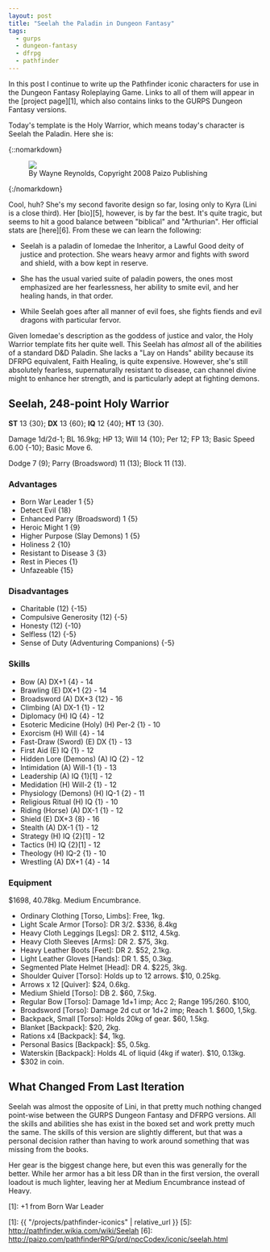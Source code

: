 ```yaml
---
layout: post
title: "Seelah the Paladin in Dungeon Fantasy"
tags:
  - gurps
  - dungeon-fantasy
  - dfrpg
  - pathfinder
---
```


In this post I continue to write up the Pathfinder iconic characters for use in
the Dungeon Fantasy Roleplaying Game.  Links to all of them will appear in
the [project page][1], which also contains links to the GURPS Dungeon Fantasy
versions.

Today's template is the Holy Warrior, which means today's character is Seelah
the Paladin. Here she is:

{::nomarkdown}
<figure>
  <img src="{{ "/assets/Seelah.jpg" | absolute_url }}"/>
  <figcaption>By Wayne Reynolds, Copyright 2008 Paizo Publishing</figcaption>
</figure>
{:/nomarkdown}

Cool, huh? She's my second favorite design so far, losing only to Kyra (Lini is
a close third). Her [bio][5], however, is by far the best. It's quite tragic,
but seems to hit a good balance between "biblical" and "Arthurian". Her official
stats are [here][6]. From these we can learn the following:

- Seelah is a paladin of Iomedae the Inheritor, a Lawful Good deity of justice
  and protection. She wears heavy armor and fights with sword and shield, with a
  bow kept in reserve.

- She has the usual varied suite of paladin powers, the ones most emphasized are
  her fearlessness, her ability to smite evil, and her healing hands, in that
  order.

- While Seelah goes after all manner of evil foes, she fights fiends and evil
  dragons with particular fervor.

Given Iomedae's description as the goddess of justice and valor, the Holy
Warrior template fits her quite well. This Seelah has _almost_ all of the
abilities of a standard D&D Paladin. She lacks a "Lay on Hands" ability because
its DFRPG equivalent, Faith Healing, is quite expensive. However, she's still
absolutely fearless, supernaturally resistant to disease, can channel divine
might to enhance her strength, and is particularly adept at fighting demons.

## Seelah, 248-point Holy Warrior

**ST** 13 {30}; **DX** 13 {60}; **IQ** 12 {40}; **HT** 13 {30}.

Damage 1d/2d-1; BL 16.9kg; HP 13; Will 14 {10}; Per 12; FP 13; Basic Speed 6.00
{-10}; Basic Move 6.

Dodge 7 (9); Parry (Broadsword) 11 (13); Block 11 (13).

### Advantages

- Born War Leader 1 {5}
- Detect Evil {18}
- Enhanced Parry (Broadsword) 1 {5}
- Heroic Might 1 {9}
- Higher Purpose (Slay Demons) 1 {5}
- Holiness 2 {10}
- Resistant to Disease 3 {3}
- Rest in Pieces {1}
- Unfazeable {15}

### Disadvantages

- Charitable (12) {-15}
- Compulsive Generosity (12) {-5}
- Honesty (12) {-10}
- Selfless (12) {-5}
- Sense of Duty (Adventuring Companions) {-5}

### Skills

- Bow (A) DX+1 {4} - 14
- Brawling (E) DX+1 {2} - 14
- Broadsword (A) DX+3 {12} - 16
- Climbing (A) DX-1 {1} - 12
- Diplomacy (H) IQ {4} - 12
- Esoteric Medicine (Holy) (H) Per-2 {1} - 10
- Exorcism (H) Will {4} - 14
- Fast-Draw (Sword) (E) DX {1} - 13
- First Aid (E) IQ {1} - 12
- Hidden Lore (Demons) (A) IQ {2} - 12
- Intimidation (A) Will-1 {1} - 13
- Leadership (A) IQ {1}[1] - 12
- Medidation (H) Will-2 {1} - 12
- Physiology (Demons) (H) IQ-1 {2} - 11
- Religious Ritual (H) IQ {1} - 10
- Riding (Horse) (A) DX-1 {1} - 12
- Shield (E) DX+3 {8} - 16
- Stealth (A) DX-1 {1} - 12
- Strategy (H) IQ {2}[1] - 12
- Tactics (H) IQ {2}[1] - 12
- Theology (H) IQ-2 {1} - 10
- Wrestling (A) DX+1 {4} - 14

### Equipment

$1698, 40.78kg. Medium Encumbrance.

- Ordinary Clothing [Torso, Limbs]: Free, 1kg.
- Light Scale Armor [Torso]: DR 3/2. $336, 8.4kg
- Heavy Cloth Leggings [Legs]: DR 2. $112, 4.5kg.
- Heavy Cloth Sleeves [Arms]: DR 2. $75, 3kg.
- Heavy Leather Boots [Feet]: DR 2. $52, 2.1kg.
- Light Leather Gloves [Hands]: DR 1. $5, 0.3kg.
- Segmented Plate Helmet [Head]: DR 4. $225, 3kg.
- Shoulder Quiver [Torso]: Holds up to 12 arrows. $10, 0.25kg.
- Arrows x 12 [Quiver]: $24, 0.6kg.
- Medium Shield [Torso]: DB 2. $60, 7.5kg.
- Regular Bow [Torso]: Damage 1d+1 imp; Acc 2; Range 195/260. $100,
- Broadsword [Torso]: Damage 2d cut or 1d+2 imp; Reach 1. $600, 1,5kg.
- Backpack, Small [Torso]: Holds 20kg of gear. $60, 1.5kg.
- Blanket [Backpack]: $20, 2kg.
- Rations x4 [Backpack]: $4, 1kg.
- Personal Basics [Backpack]: $5, 0.5kg.
- Waterskin [Backpack]: Holds 4L of liquid (4kg if water). $10, 0.13kg.
- $302 in coin.

## What Changed From Last Iteration

Seelah was almost the opposite of Lini, in that pretty much nothing changed
point-wise between the GURPS Dungeon Fantasy and DFRPG versions. All the skills
and abilities she has exist in the boxed set and work pretty much the same. The
skills of this version are slightly different, but that was a personal decision
rather than having to work around something that was missing from the books.

Her gear is the biggest change here, but even this was generally for the
better. While her armor has a bit less DR than in the first version, the overall
loadout is much lighter, leaving her at Medium Encumbrance instead of Heavy.


[1]: +1 from Born War Leader



[1]: {{ "/projects/pathfinder-iconics" | relative_url }}
[5]: http://pathfinder.wikia.com/wiki/Seelah
[6]: http://paizo.com/pathfinderRPG/prd/npcCodex/iconic/seelah.html
